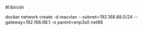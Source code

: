 #!/bin/sh

docker network create -d macvlan --subnet=192.168.88.0/24 --gateway=192.168.88.1 -o parent=enp3s0 net88


